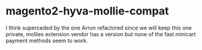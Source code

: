 # magento2-hyva-mollie-compat

I think superceded by the one Arron refactored since we will keep this one private, mollies extension
vendor has a version but none of the fast minicart payment methods seem to work.
